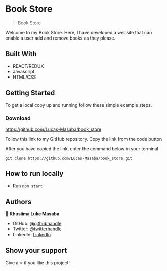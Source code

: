 # Book Store

> Book Store


Welcome to my Book Store. Here, I have developed a website that can enable a user add and remove books as they please. 


## Built With

- REACT/REDUX
- Javascript
- HTML/CSS


## Getting Started


To get a local copy up and running follow these simple example steps.

### Download 
https://github.com/Lucas-Masaba/book_store
 
Follow this link to my GitHub repository. Copy the link from the code button
 
After you have copied the link, enter the command below in your terminal
 
`git clone https://github.com/Lucas-Masaba/book_store.git`

## How to run locally

- Run `npm start` 


## Authors

👤 **Khusiima Luke Masaba**

- GitHub: [@githubhandle](https://github.com/Lucas-Masaba)
- Twitter: [@twitterhandle](https://twitter.com/MasabaLuke)
- LinkedIn: [LinkedIn](https://linkedin.com/in/khusiima-luke-masaba-59060a121)



## Show your support

Give a ⭐️ if you like this project! 

